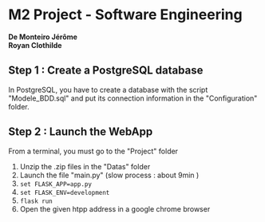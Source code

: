 # M2 Project - Software Engineering

**De Monteiro Jérôme**  
**Royan Clothilde**  



## Step 1 : Create a PostgreSQL database

In PostgreSQL, you have to create a database with the script "Modele_BDD.sql" and put its connection information in the "Configuration" folder.

## Step 2 : Launch the WebApp

From a terminal, you must go to the "Project" folder

1. Unzip the .zip files in the "Datas" folder
2. Launch the file "main.py" (slow process : about 9min )
3. ```set FLASK_APP=app.py```
4. ```set FLASK_ENV=development```
5. ```flask run```
6. Open the given htpp address in a google chrome browser

